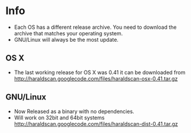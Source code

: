 # Info #

  * Each OS has a different release archive. You need to download the archive that matches your operating system.
  * GNU/Linux will always be the most update.

## OS X ##

  * The last working release for OS X was 0.41 it can be downloaded from http://haraldscan.googlecode.com/files/haraldscan-osx-0.41.tar.gz


## GNU/Linux ##

  * Now Released as a binary with no dependencies.
  * Will work on 32bit and 64bit systems
http://haraldscan.googlecode.com/files/haraldscan-dist-0.41.tar.gz